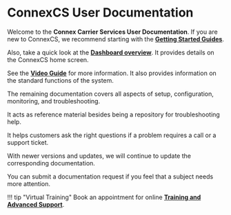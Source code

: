 ConnexCS User Documentation
========================

Welcome to the **Connex Carrier Services User Documentation**. If you are new to ConnexCS, we recommend starting with the **[Getting Started Guides](https://docs.connexcs.com/getting-started/)**.

Also, take a quick look at the [**Dashboard overview**](https://docs.connexcs.com/dashboard/). It provides details on the ConnexCS home screen.  

See the [**Video Guide**](https://docs.connexcs.com/video-guide/) for more information. It also provides information on the standard functions of the system.

The remaining documentation covers all aspects of setup, configuration, monitoring, and troubleshooting.

It acts as reference material besides being a repository for troubleshooting help.

It helps customers ask the right questions if a problem requires a call or a support ticket.

With newer versions and updates, we will continue to update the corresponding documentation.

You can submit a documentation request if you feel that a subject needs more attention.

!!! tip "Virtual Training"
    Book an appointment for online [**Training and Advanced Support**](https://connexcs.youcanbook.me/).

